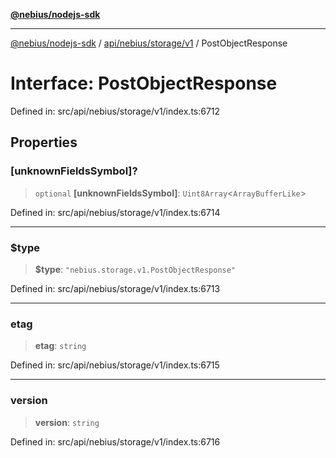 [**@nebius/nodejs-sdk**](../../../../../README.md)

---

[@nebius/nodejs-sdk](../../../../../README.md) / [api/nebius/storage/v1](../README.md) / PostObjectResponse

# Interface: PostObjectResponse

Defined in: src/api/nebius/storage/v1/index.ts:6712

## Properties

### \[unknownFieldsSymbol\]?

> `optional` **\[unknownFieldsSymbol\]**: `Uint8Array`\<`ArrayBufferLike`\>

Defined in: src/api/nebius/storage/v1/index.ts:6714

---

### $type

> **$type**: `"nebius.storage.v1.PostObjectResponse"`

Defined in: src/api/nebius/storage/v1/index.ts:6713

---

### etag

> **etag**: `string`

Defined in: src/api/nebius/storage/v1/index.ts:6715

---

### version

> **version**: `string`

Defined in: src/api/nebius/storage/v1/index.ts:6716
